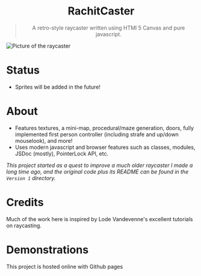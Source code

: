 <div align="center">
    <h1>RachitCaster</h1>
    <blockquote>
        A retro-style raycaster written using HTMl 5 Canvas and pure javascript.
    </blockquote>
</div>

![Picture of the raycaster](/demo.png)

# Status
- Sprites will be added in the future!

# About
- Features textures, a mini-map, procedural/maze generation, doors, fully implemented first person controller (including strafe and up/down mouselook), and more!
- Uses modern javascript and browser features such as classes, modules, JSDoc (mostly), PointerLock API, etc.

*This project started as a quest to improve a much older raycaster I made a long time ago, and the original code plus its README can be found in the `Version 1` directory.*

# Credits
Much of the work here is inspired by Lode Vandevenne's excellent tutorials on raycasting.

# Demonstrations
This project is hosted online with Github pages<!--, however a video demonstration can be seen in the `demonstration.mp4` file-->